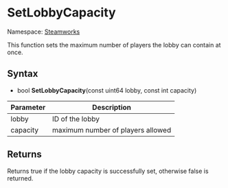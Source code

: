 # SetLobbyCapacity

Namespace: [Steamworks](Steamworks.md)

This function sets the maximum number of players the lobby can contain at once.

## Syntax

- bool **SetLobbyCapacity**(const uint64 lobby, const int capacity)

| Parameter | Description |
|---|---|
| lobby | ID of the lobby |
| capacity | maximum number of players allowed |

## Returns

Returns true if the lobby capacity is successfully set, otherwise false is returned.
